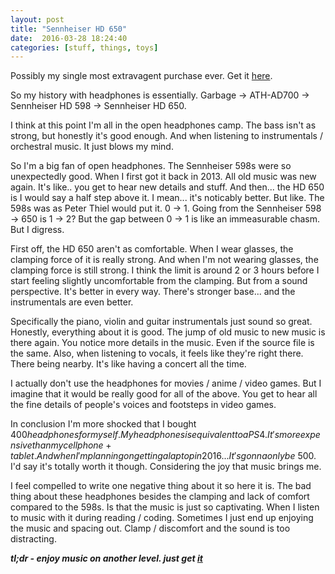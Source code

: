 ```yaml
---
layout: post
title: "Sennheiser HD 650"
date:  2016-03-28 18:24:40
categories: [stuff, things, toys]
---
```

Possibly my single most extravagent purchase ever. Get it [here](http://amzn.to/1XZk8yn).

So my history with headphones is essentially. Garbage -> ATH-AD700 -> Sennheiser HD 598 -> Sennheiser HD 650.

I think at this point I'm all in the open headphones camp. The bass isn't as strong, but honestly it's good enough. And when listening to instrumentals / orchestral music. It just blows my mind.

So I'm a big fan of open headphones. The Sennheiser 598s were so unexpectedly good. When I first got it back in 2013. All old music was new again. It's like.. you get to hear new details and stuff. And then... the HD 650 is I would say a half step above it. I mean... it's noticably better. But like. The 598s was as Peter Thiel would put it. 0 -> 1. Going from the Sennheiser 598 -> 650 is 1 -> 2? But the gap between 0 -> 1 is like an immeasurable chasm. But I digress.

First off, the HD 650 aren't as comfortable. When I wear glasses, the clamping force of it is really strong. And when I'm not wearing glasses, the clamping force is still strong. I think the limit is around 2 or 3 hours before I start feeling slightly uncomfortable from the clamping. But from a sound perspective. It's better in every way. There's stronger base... and the instrumentals are even better. 

Specifically the piano, violin and guitar instrumentals just sound so great. Honestly, everything about it is good. The jump of old music to new music is there again. You notice more details in the music. Even if the source file is the same. Also, when listening to vocals, it feels like they're right there. There being nearby. It's like having a concert all the time.

I actually don't use the headphones for movies / anime / video games. But I imagine that it would be really good for all of the above. You get to hear all the fine details of people's voices and footsteps in video games.

In conclusion I'm more shocked that I bought $400 headphones for myself. My headphones is equivalent to a PS4. It's more expensive than my cellphone + tablet. And when I'm planning on getting a laptop in 2016... It's gonna only be ~$500. I'd say it's totally worth it though. Considering the joy that music brings me.

I feel compelled to write one negative thing about it so here it is. The bad thing about these headphones besides the clamping and lack of comfort compared to the 598s. Is that the music is just so captivating. When I listen to music with it during reading / coding. Sometimes I just end up enjoying the music and spacing out. Clamp / discomfort and the sound is too distracting.

***tl;dr - enjoy music on another level. just get [it](http://amzn.to/1XZk8yn)***
